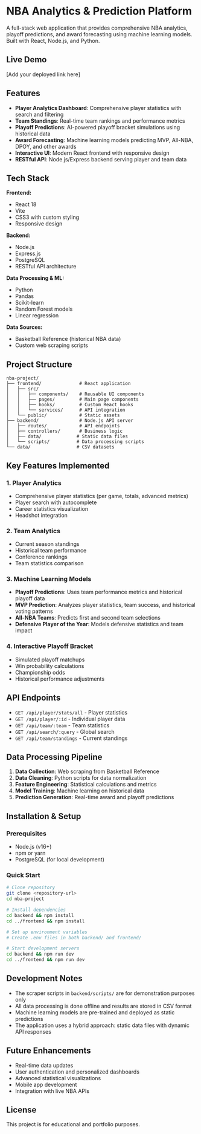 # NBA Analytics & Prediction Platform

A full-stack web application that provides comprehensive NBA analytics, playoff predictions, and award forecasting using machine learning models. Built with React, Node.js, and Python.

## Live Demo

[Add your deployed link here]

## Features

- **Player Analytics Dashboard**: Comprehensive player statistics with search and filtering
- **Team Standings**: Real-time team rankings and performance metrics
- **Playoff Predictions**: AI-powered playoff bracket simulations using historical data
- **Award Forecasting**: Machine learning models predicting MVP, All-NBA, DPOY, and other awards
- **Interactive UI**: Modern React frontend with responsive design
- **RESTful API**: Node.js/Express backend serving player and team data

## Tech Stack

**Frontend:**

- React 18
- Vite
- CSS3 with custom styling
- Responsive design

**Backend:**

- Node.js
- Express.js
- PostgreSQL
- RESTful API architecture

**Data Processing & ML:**

- Python
- Pandas
- Scikit-learn
- Random Forest models
- Linear regression

**Data Sources:**

- Basketball Reference (historical NBA data)
- Custom web scraping scripts

## Project Structure

```
nba-project/
├── frontend/              # React application
│   ├── src/
│   │   ├── components/    # Reusable UI components
│   │   ├── pages/         # Main page components
│   │   ├── hooks/         # Custom React hooks
│   │   └── services/      # API integration
│   └── public/            # Static assets
├── backend/               # Node.js API server
│   ├── routes/            # API endpoints
│   ├── controllers/       # Business logic
│   ├── data/             # Static data files
│   └── scripts/          # Data processing scripts
└── data/                 # CSV datasets
```

## Key Features Implemented

### 1. Player Analytics

- Comprehensive player statistics (per game, totals, advanced metrics)
- Player search with autocomplete
- Career statistics visualization
- Headshot integration

### 2. Team Analytics

- Current season standings
- Historical team performance
- Conference rankings
- Team statistics comparison

### 3. Machine Learning Models

- **Playoff Predictions**: Uses team performance metrics and historical playoff data
- **MVP Prediction**: Analyzes player statistics, team success, and historical voting patterns
- **All-NBA Teams**: Predicts first and second team selections
- **Defensive Player of the Year**: Models defensive statistics and team impact

### 4. Interactive Playoff Bracket

- Simulated playoff matchups
- Win probability calculations
- Championship odds
- Historical performance adjustments

## API Endpoints

- `GET /api/player/stats/all` - Player statistics
- `GET /api/player/:id` - Individual player data
- `GET /api/team/:team` - Team statistics
- `GET /api/search/:query` - Global search
- `GET /api/team/standings` - Current standings

## Data Processing Pipeline

1. **Data Collection**: Web scraping from Basketball Reference
2. **Data Cleaning**: Python scripts for data normalization
3. **Feature Engineering**: Statistical calculations and metrics
4. **Model Training**: Machine learning on historical data
5. **Prediction Generation**: Real-time award and playoff predictions

## Installation & Setup

### Prerequisites

- Node.js (v16+)
- npm or yarn
- PostgreSQL (for local development)

### Quick Start

```bash
# Clone repository
git clone <repository-url>
cd nba-project

# Install dependencies
cd backend && npm install
cd ../frontend && npm install

# Set up environment variables
# Create .env files in both backend/ and frontend/

# Start development servers
cd backend && npm run dev
cd ../frontend && npm run dev
```

## Development Notes

- The scraper scripts in `backend/scripts/` are for demonstration purposes only
- All data processing is done offline and results are stored in CSV format
- Machine learning models are pre-trained and deployed as static predictions
- The application uses a hybrid approach: static data files with dynamic API responses

## Future Enhancements

- Real-time data updates
- User authentication and personalized dashboards
- Advanced statistical visualizations
- Mobile app development
- Integration with live NBA APIs

## License

This project is for educational and portfolio purposes.
